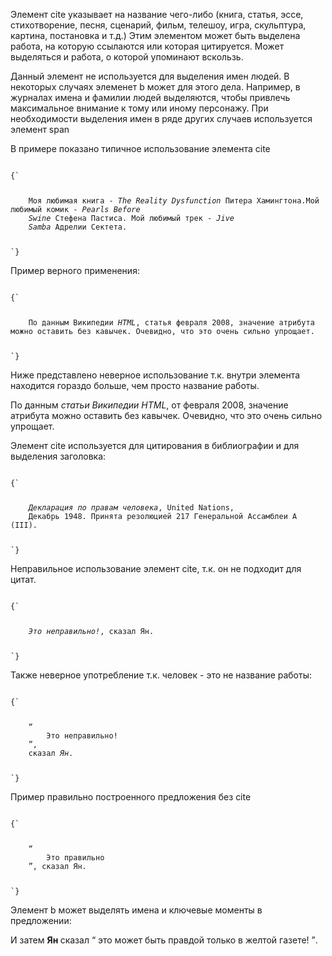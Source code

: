 <p>
	Элемент <LE>cite</LE> указывает на название чего-либо (книга, статья, эссе, стихотворение, песня, сценарий, фильм, телешоу, игра, скульптура, картина, постановка и т.д.) Этим элементом может быть выделена работа, на которую ссылаются или которая цитируется. Может выделяться и работа, о которой упоминают вскользь.
</p>

<p>
	Данный элемент не используется для выделения имен людей. В некоторых случаях элеменет <LE>b</LE> может для этого дела. Например, в журналах имена и фамилии людей выделяются, чтобы привлечь максимальное внимание к тому или иному персонажу. При необходимости выделения имен в ряде других случаев используется элемент <LE>span</LE>
</p>

<ExampleBox>

В примере показано типичное использование элемента <LE>cite</LE>

<Code>
{`
<p>
	Моя любимая книга - <cite>The Reality Dysfunction</cite> Питера Хамингтона.Мой любимый комик - <cite>Pearls Before
	Swine</cite> Стефена Пастиса. Мой любимый трек - <cite>Jive
	Samba</cite> Адрелии Сектета.
</p>
`}
</Code>

</ExampleBox>

<ExampleBox>

Пример верного применения:

<Code>
{`
<p>
	По данным Википедии <cite>HTML</cite>, статья февраля 2008, значение атрибута можно оставить без кавычек. Очевидно, что это очень сильно упрощает.
</p>
`}
</Code>

Ниже представлено неверное использование т.к. внутри элемента находится гораздо больше, чем просто название работы.

<!-- do not copy this example, it is an example of bad usage! -->
<p>
	По данным <cite>статьи Википедии HTML</cite>, от февраля 2008, значение атрибута можно оставить без кавычек. Очевидно, что это очень сильно упрощает.
</p>

</ExampleBox>

<ExampleBox>

Элемент <LE>cite</LE> используется для цитирования в библиографии и для выделения заголовка:

<Code>
{`
<p>
	<cite>Декларация по правам человека</cite>, United Nations,
	Декабрь 1948. Принята резолюцией 217 Генеральной Ассамблеи A (III).
</p>
`}
</Code>

</ExampleBox>

<ExampleBox>

Неправильное использование элемент <LE>cite</LE>, т.к. он не подходит для цитат.

<Code>
{`
<p>
	<cite>Это неправильно!</cite>, сказал Ян.
</p>
`}
</Code>

Также неверное употребление т.к. человек - это не название работы:

<Code>
{`
<p>
	<q>
		Это неправильно!
	</q>,
	сказал <cite>Ян</cite>.
</p>
`}
</Code>

Пример правильно построенного предложения без <LE>cite</LE>

<Code>
{`
<p>
	<q>
		Это правильно
	</q>, сказал Ян.
</p>
`}
</Code>

Элемент <LE>b</LE> может выделять имена и ключевые моменты в предложении:

<p>
	И затем 
	<b>
		Ян
	</b> 
	сказал 
	<q>
		это может быть правдой только в желтой газете!
	</q>.
</p>

</ExampleBox>




